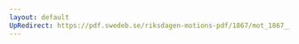 ```yaml
---
layout: default
UpRedirect: https://pdf.swedeb.se/riksdagen-motions-pdf/1867/mot_1867__ak__00161.pdf
---
```

